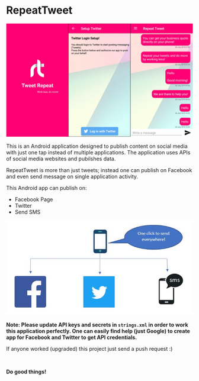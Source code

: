 # **RepeatTweet**

![RepeatTweet Android App Preview](preview.jpg)


This is an Android application designed to publish content on social media with just one tap instead of multiple applications. The application uses APIs of social media websites and pubilshes data.

RepeatTweet is more than just tweets; instead one can publish on Facebook and even send message on single application activity.

This Android app can publish on:

*   Facebook Page
*   Twitter
*   Send SMS

![RepeatTweet Android App Diagram](diagram.JPG)

**Note: Please update API keys and secrets in `strings.xml` in order to work this application perfectly. One can easily find help (just Google) to create app for Facebook and Twitter to get API credentials.**

If anyone worked (upgraded) this project just send a push request :)

<br>

**Do good things!**
